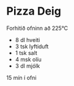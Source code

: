 
# Pizza Deig

Forhitið ofninn að 225°C

 * 8 dl hveiti
 * 3 tsk lyftiduft
 * 1 tsk salt
 * 4 msk olíu 
 * 3 dl mjólk
 
15 mín í ofni
